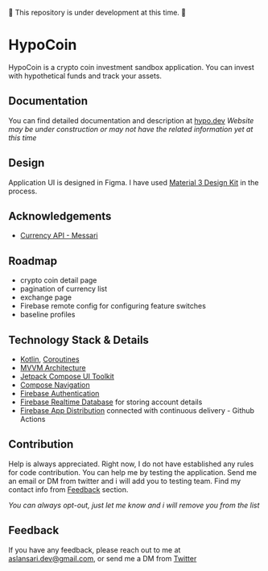 
🚧 This repository is under development at this time. 🚧

# HypoCoin

HypoCoin is a crypto coin investment sandbox application. You can invest with hypothetical funds and track your assets.

## Documentation

You can find detailed documentation and description at [hypo.dev](https://hypo.dev)
*Website may be under construction or may not have the related information yet at this time*

## Design

Application UI is designed in Figma. I have used [Material 3 Design Kit](https://www.figma.com/community/file/1035203688168086460) in the process.

## Acknowledgements

- [Currency API - Messari](https://data.messari.io/)

## Roadmap

- crypto coin detail page
- pagination of currency list
- exchange page
- Firebase remote config for configuring feature switches
- baseline profiles

## Technology Stack & Details

- [Kotlin](https://kotlinlang.org/), [Coroutines](https://kotlinlang.org/docs/coroutines-overview.html)
- [MVVM Architecture](https://developer.android.com/topic/architecture)
- [Jetpack Compose UI Toolkit](https://developer.android.com/jetpack/compose)
- [Compose Navigation](https://developer.android.com/jetpack/compose/navigation)
- [Firebase Authentication](https://firebase.google.com/docs/auth)
- [Firebase Realtime Database](https://firebase.google.com/docs/database) for storing account details
- [Firebase App Distribution](https://firebase.google.com/docs/app-distribution) connected with continuous delivery - Github Actions


## Contribution

Help is always appreciated. Right now, I do not have established any rules for code contribution.
You can help me by testing the application. Send me an email or DM from twitter and i will add you to testing team.
Find my contact info from [Feedback](#Feedback) section.

*You can always opt-out, just let me know and i will remove you from the list*

## Feedback

If you have any feedback, please reach out to me at [aslansari.dev@gmail.com](mailto:aslansari.dev@gmail.com), or send me a DM from [Twitter](https://twitter.com/asaridev)
